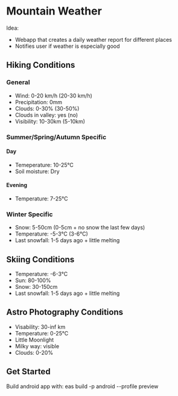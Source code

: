 # Mountain Weather

Idea:
- Webapp that creates a daily weather report for different places
- Notifies user if weather is especially good
 


## Hiking Conditions
### General
- Wind: 0-20 km/h (20-30 km/h)
- Precipitation: 0mm
- Clouds: 0-30% (30-50%)
- Clouds in valley: yes (no)
- Visibility: 10-30km (5-10km)

### Summer/Spring/Autumn Specific
#### Day
- Temeperature: 10-25°C
- Soil moisture: Dry

#### Evening
- Temperature: 7-25°C

### Winter Specific
- Snow: 5-50cm (0-5cm + no snow the last few days)
- Temperature: -5-3°C (3-6°C)
- Last snowfall: 1-5 days ago + little melting

## Skiing Conditions
- Temperature: -6-3°C
- Sun: 80-100%
- Snow: 30-150cm
- Last snowfall: 1-5 days ago + little melting

## Astro Photography Conditions
- Visability: 30-inf km
- Temperature: 0-25°C
- Little Moonlight
- Milky way: visible
- Clouds: 0-20%


## Get Started
Build android app with: eas build -p android --profile preview